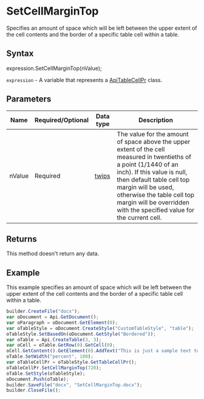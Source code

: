 # SetCellMarginTop

Specifies an amount of space which will be left between the upper extent of the cell contents and the border of a specific table cell within a table.

## Syntax

expression.SetCellMarginTop(nValue);

`expression` - A variable that represents a [ApiTableCellPr](../ApiTableCellPr.md) class.

## Parameters

| **Name** | **Required/Optional** | **Data type** | **Description** |
| ------------- | ------------- | ------------- | ------------- |
| nValue | Required | [twips](../../../Enumerations/twips.md) | The value for the amount of space above the upper extent of the cell measured in twentieths of a point (1/1440 of an inch). If this value is null, then default table cell top margin will be used, otherwise the table cell top margin will be overridden with the specified value for the current cell. |

## Returns

This method doesn't return any data.

## Example

This example specifies an amount of space which will be left between the upper extent of the cell contents and the border of a specific table cell within a table.

```javascript
builder.CreateFile("docx");
var oDocument = Api.GetDocument();
var oParagraph = oDocument.GetElement(0);
var oTableStyle = oDocument.CreateStyle("CustomTableStyle", "table");
oTableStyle.SetBasedOn(oDocument.GetStyle("Bordered"));
var oTable = Api.CreateTable(3, 3);
var oCell = oTable.GetRow(0).GetCell(0);
oCell.GetContent().GetElement(0).AddText("This is just a sample text to show that the top margin for all the table cells is 36 points.");
oTable.SetWidth("percent", 100);
var oTableCellPr = oTableStyle.GetTableCellPr();
oTableCellPr.SetCellMarginTop(720);
oTable.SetStyle(oTableStyle);
oDocument.Push(oTable);
builder.SaveFile("docx", "SetCellMarginTop.docx");
builder.CloseFile();
```